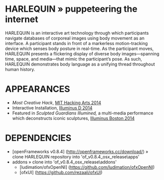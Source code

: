 HARLEQUIN » puppeteering the internet
=========

HARLEQUIN is an interactive art technology through which participants navigate databases of corporeal images using body movement as an interface. A participant stands in front of a markerless motion-tracking device which senses body posture in real-time. As the participant moves, HARLEQUIN presents a flickering display of diverse body images—spanning time, space, and media—that mimic the participant’s pose. As such, HARLEQUIN demonstrates body language as a unifying thread throughout human history.

APPEARANCES
=========
* <i>Most Creative Hack</i>, <a href="http://ow.ly/CBWcx ">MIT Hacking Arts 2014</a>
* Interactive Installation, <a href="https://www.facebook.com/events/686303684810313/">Illuminus D 2014<a>
* Featured in <i>Sculpted Guardians Illumined,</i> a multi-media performance which deconstructs iconic sculptures, <a href="http://illuminusboston.org/">Illuminus Boston 2014<a>

DEPENDENCIES
=========
* [openFrameworks v0.8.4] (http://openframeworks.cc/download/) » clone HARLEQUIN repository into 'of_v0.8.4_osx_release\apps\'
* addons » clone into 'of_v0.8.4_osx_release\addons\'
   * [ludimation/ofxOpenNI] (https://github.com/ludimation/ofxOpenNI)
   * [ofxUI] (https://github.com/rezaali/ofxUI)
